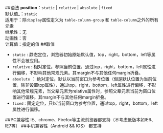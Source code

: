 ##语法
**position**：`static` | `relative` | `absolute` | `fixed`</br>
默认值_：`static`</br>
适用于：除`display`属性定义为 `table-column-group` 和 `table-column`之外的所有元素</br>
继承性：无</br>
动画性：否</br>
计算值：指定的值
##取值
- `static` : 静态定位，浏览器初始原始默认值，top，right，bottom，left等属性不会被应用。
- `relative` : 相对定位，参照当前位置，通过top，right，bottom，left属性进行偏移，不影响其他常规元素。其margin不与其他任何margin折叠。
- `absolute` ： 绝对定位，默认以当前窗口为参考位置（但是默认位置为当前位置，除非设置top属性），通过top，right，bottom，left属性进行偏移，不影响其他常规元素，当父辈元素为relative属性时，参照父辈元素当前为窗口位置进行偏移。其margin不与其他任何margin折叠。
- `fixed` : 固定定位，只以当前窗口为参考位置，通过top，right，bottom，left属性进行偏移。

##PC兼容性
IE、chrome、Firefox等主流浏览器都支持（不考虑低版本如IE6、IE7等）
##手机兼容性（Android && IOS）
都支持
